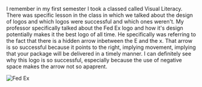 I remember in my first semester I took a classed called Visual Literacy. There was specific lesson in the class in which we talked about the design of logos and which logos were successful and which ones weren't. My professor specifically talked about the Fed Ex logo and how it's design potentially makes it the best logo of all time. He specifically was referring to the fact that there is a hidden arrow inbetween the E and the x. That arrow is so successful because it points to the right, implying movement, implying that your package will be delivered in a timely manner. I can definitely see why this logo is so successful, especially because the use of negative space makes the arrow not so apaprent. 

<img src="/web1-sp/img/fedex-hidden-arrow.png" alt="Fed Ex">
